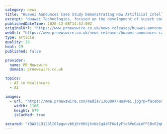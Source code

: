 ```yaml
---
category: news
title: "Huawei Announces Case Study Demonstrating How Artificial Intelligence Saves Time and Lives"
excerpt: "Huawei Technologies, focused on the development of superb computing power and AI capacities, announced its case study of YITU Healthcare's"
publishedDateTime: 2020-12-08T14:52:00Z
originalUrl: "https://www.prnewswire.co.uk/news-releases/huawei-announces-case-study-demonstrating-how-artificial-intelligence-saves-time-and-lives-806348038.html"
webUrl: "https://www.prnewswire.co.uk/news-releases/huawei-announces-case-study-demonstrating-how-artificial-intelligence-saves-time-and-lives-806348038.html"
type: article
quality: 29
heat: 29
published: false

provider:
  name: PR Newswire
  domain: prnewswire.co.uk

topics:
  - AI in Healthcare
  - AI

images:
  - url: "https://mma.prnewswire.com/media/1360897/Huawei.jpg?p=facebook"
    width: 1106
    height: 579
    isCached: true

secured: "YBWX3L9128lI0lpgwcvb6jKrHOVjXxNz1q4zRF6wIyFtd6VuOaLnPP1BvR2q68WkJ/s8/i3wFyyMECowRnDur7IWfUJp8YxGeDd8Qd2TmufyrylilgeDj808n5VHQUZ4v+A+kfAnDE9JC1ZzeWZ5dyCTzsuBFX/CJEjncjhv8qdIUi0lLvK+8oCXtMDt/7xYcnEJFGDE7Uoc96DIGi8tmjSo5GYsWpKdXzTnJ98BrIO7GOwjEvuKLNMZgWgzKTfV/gu+CDUb7/l/JwZK6VqPUYsyqAl3YRyXpxbqF+NoZ7VsE+5/Xbt/tYg3EC0Ml6dpXF6zqNuyN1C/zckBFb+yLtBTBE5o5NU5IAvsUXh9blU=;SLKh3DL1ehoo/M1VLA2R3w=="
---
```


